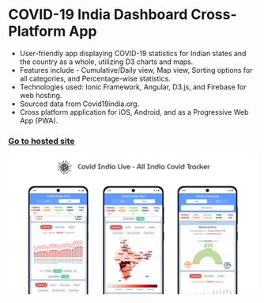 # COVID-19 India Dashboard Cross-Platform App

* User-friendly app displaying COVID-19 statistics for Indian states and the country as a whole, utilizing D3 charts and maps.
* Features include - Cumulative/Daily view, Map view, Sorting options for all categories, and Percentage-wise statistics.
* Technologies used: Ionic Framework, Angular, D3.js, and Firebase for web hosting.
* Sourced data from Covid19india.org.
* Cross platform application for iOS, Android, and as a Progressive Web App (PWA).

### [Go to hosted site](https://covid-india-live.firebaseapp.com/)  

![Alt text](cil_ln_img.png)
